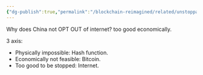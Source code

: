 ```yaml
---
{"dg-publish":true,"permalink":"/blockchain-reimagined/related/unstoppability-of-technlogy/","hide":true,"created":"2024-01-06T17:41:50.000+00:00","updated":"2024-10-26T14:15:55.788+01:00"}
---
```



Why does China not OPT OUT of internet? too good economically.

3 axis: 

- Physically impossible: Hash function. 
- Economically not feasible: Bitcoin.
- Too good to be stopped: Internet. 